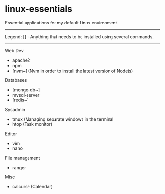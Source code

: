 # linux-essentials
Essential applications for my default Linux environment

___________________________________________________________________________
Legend: [] - Anything that needs to be installed using several commands. 
___________________________________________________________________________


Web Dev

* apache2
* npm
* [nvm~] (Nvm in order to install the latest version of Nodejs)

Databases

* [mongo-db~] 
* mysql-server
* [redis~]

Sysadmin

* tmux (Managing separate windows in the terminal
* htop (Task monitor)

Editor

* vim
* nano

File management

* ranger

Misc

* calcurse (Calendar)
